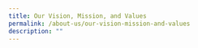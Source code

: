 ```yaml
---
title: Our Vision, Mission, and Values
permalink: /about-us/our-vision-mission-and-values
description: ""
---
```


